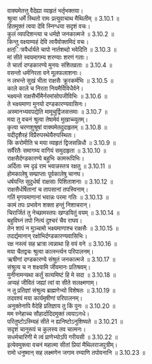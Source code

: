 

  
वाक्यमेतत्तु वैदेह्या व्याहृतं भर्तृभक्तया।  
श्रुत्वा धर्मे स्थितो रामः प्रत्युवाचाथ मैथिलीम् ॥ 3.10.1 ॥   
हितमुक्तं त्वया देवि स्निग्धया सदृशं वचः।  
कुलं व्यपदिशन्त्या च धर्मज्ञे जनकात्मजे ॥ 3.10.2 ॥   
किन्तु वक्ष्याम्यहं देवि त्वयैवोक्तमिदं वचः।  
क्षत्ित्रयैर्धार्यते चापो नार्तशब्दो भवेदिति ॥ 3.10.3 ॥   
मां सीते स्वयमागम्य शरण्याः शरणं गताः।  
ते चार्ता दण्डकारण्ये मुनयः संशितव्रताः ॥ 3.10.4 ॥   
वसन्तो धर्मनिरता वने मूलफलाशनाः।  
न लभन्ते सुखं भीता राक्षसैः क्रूरकर्मभिः ॥ 3.10.5 ॥   
काले काले च निरता नियमैर्विविधैर्वने।  
भक्ष्यन्ते राक्षसैर्भीमैर्नरमांसोपजीविभिः ॥ 3.10.6 ॥   
ते भक्ष्यमाणा मुनयो दण्डकारण्यवासिनः।  
अस्मानभ्यवपद्येति मामूचुर्द्विजसत्तमाः ॥ 3.10.7 ॥   
मया तु वचनं श्रुत्वा तेषामेवं मुखाच्च्युतम्।  
कृत्वा चरणशुश्रूषां वाक्यमेतदुदाहृतम् ॥ 3.10.8 ॥   
यदीदृशैरहं विप्रैरुपस्थेयैरुपस्थितः।  
किं करोमीति च मया व्याहृतं द्विजसन्निधौ ॥ 3.10.9 ॥   
सर्वैरेतैः समागम्य वागियं समुदाहृता ॥ 3.10.10 ॥   
राक्षसैर्दण्डकारण्ये बहुभिः कामरूपिभिः।  
अर्दिताः स्म दृढं राम भवान्नस्तत्र रक्षतु ॥ 3.10.11 ॥   
होमकालेषु सम्प्राप्ताः पूर्वकालेषु चानघ।  
धर्षयन्ति सुदुर्धर्षा राक्षसाः पिशिताशनाः ॥ 3.10.12 ॥   
राक्षसैर्धर्षितानां च तापसानां तपस्विनाम्।  
गतिं मृगयमाणानां भवान्नः परमा गतिः ॥ 3.10.13 ॥   
कामं तपः प्रभावेन शक्ता हन्तुं निशाचरान्।  
चिरार्जितं तु नेच्छामस्तपः खण्डयितुं वयम् ॥ 3.10.14 ॥   
बहुविघ्नं तपो नित्यं दुश्चरं चैव राघव।  
तेन शापं न मुञ्चामो भक्ष्यमाणाश्च राक्षसैः ॥ 3.10.15 ॥   
तदर्द्यमानान् रक्षोभिर्दण्डकारण्यवासिभिः।  
रक्ष नस्त्वं सह भ्रात्रा त्वन्नाथा हि वयं वने ॥ 3.10.16 ॥   
मया चैतद्वचः श्रुत्वा कार्त्स्न्त्यन परिपालनम्।  
ऋषीणां दण्डकारण्ये संश्रुतं जनकात्मजे ॥ 3.10.17 ॥   
संश्रुत्य च न शक्ष्यामि जीवमानः प्रतिश्रवम्।  
मुनीनामन्यथा कर्तुं सत्यमिष्टं हि मे सदा ॥ 3.10.18 ॥   
अप्यहं जीवितं जह्यां त्वां वा सीते सलक्ष्मणाम्।  
न तु प्रतिज्ञां संश्रुत्य ब्राह्मणेभ्यो विशेषतः ॥ 3.10.19 ॥   
तदवश्यं मया कार्यमृषीणां परिपालनम्।  
अनुक्तेनापि वैदेहि प्रतिज्ञाय तु किं पुनः ॥ 3.10.20 ॥   
मम स्नेहाच्च सौहार्दादिदमुक्तं त्वयाऽनधे।  
परितुष्टोऽस्म्यिहं सीते न ह्यनिष्टोऽनुशिष्यते ॥ 3.10.21 ॥   
सदृशं चानुरूपं च कुलस्य तव चात्मनः।  
सधर्मचारिणी मे त्वं प्राणेभ्योऽपि गरीयसी ॥ 3.10.22 ॥   
इत्येवमुक्त्वा वचनं महात्मा सीतां प्रियां मैथिलराजपुत्रीम्।  
रामो धनुष्मान् सह लक्ष्मणेन जगाम रम्याणि तपोवनानि ॥ 3.10.23 ॥   
